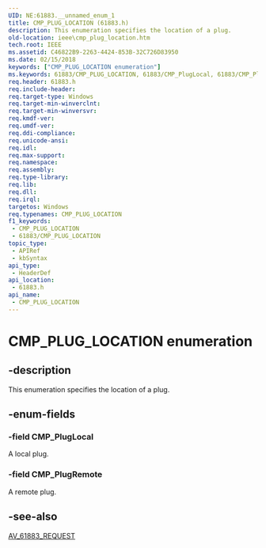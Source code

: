 ```yaml
---
UID: NE:61883.__unnamed_enum_1
title: CMP_PLUG_LOCATION (61883.h)
description: This enumeration specifies the location of a plug.
old-location: ieee\cmp_plug_location.htm
tech.root: IEEE
ms.assetid: C46822B9-2263-4424-853B-32C726D83950
ms.date: 02/15/2018
keywords: ["CMP_PLUG_LOCATION enumeration"]
ms.keywords: 61883/CMP_PLUG_LOCATION, 61883/CMP_PlugLocal, 61883/CMP_PlugRemote, CMP_PLUG_LOCATION, CMP_PLUG_LOCATION enumeration [Buses], CMP_PlugLocal, CMP_PlugRemote, IEEE.cmp_plug_location
req.header: 61883.h
req.include-header: 
req.target-type: Windows
req.target-min-winverclnt: 
req.target-min-winversvr: 
req.kmdf-ver: 
req.umdf-ver: 
req.ddi-compliance: 
req.unicode-ansi: 
req.idl: 
req.max-support: 
req.namespace: 
req.assembly: 
req.type-library: 
req.lib: 
req.dll: 
req.irql: 
targetos: Windows
req.typenames: CMP_PLUG_LOCATION
f1_keywords:
 - CMP_PLUG_LOCATION
 - 61883/CMP_PLUG_LOCATION
topic_type:
 - APIRef
 - kbSyntax
api_type:
 - HeaderDef
api_location:
 - 61883.h
api_name:
 - CMP_PLUG_LOCATION
---
```


# CMP_PLUG_LOCATION enumeration


## -description

This enumeration specifies the location of a plug.

## -enum-fields

### -field CMP_PlugLocal

A local plug.

### -field CMP_PlugRemote

A remote plug.

## -see-also

<a href="https://docs.microsoft.com/windows-hardware/drivers/ddi/61883/ns-61883-_av_61883_request">AV_61883_REQUEST</a>

